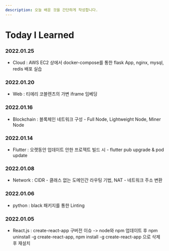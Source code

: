 ```yaml
---
description: 오늘 배운 것을 간단하게 작성합니다.
---
```


# Today I Learned

### 2022.01.25

* Cloud : AWS EC2 상에서 docker-compose를 통한 flask App, nginx, mysql, redis 배포 실습&#x20;

### 2022.01.20

* Web : 티에리 코블렌츠의 가변 iframe 임베딩&#x20;

### 2022.01.16

* Blockchain : 블록체인 네트워크 구성 - Full Node, Lightweight Node, Miner Node

### 2022.01.14

* Flutter : 오랫동안 업데이트 안한 프로젝트 빌드 시 - flutter pub upgrade & pod update

### 2022.01.08

* Network : CIDR - 클래스 없는 도메인간 라우팅 기법, NAT - 네트워크 주소 변환

### 2022.01.06

* python : black 패키지를 통한 Linting

### 2022.01.05

* React.js : create-react-app 구버전 이슈 -> node와 npm 업데이트 후 npm uninstall -g create-react-app, npm install -g create-react-app 으로 삭제 후 재설치
